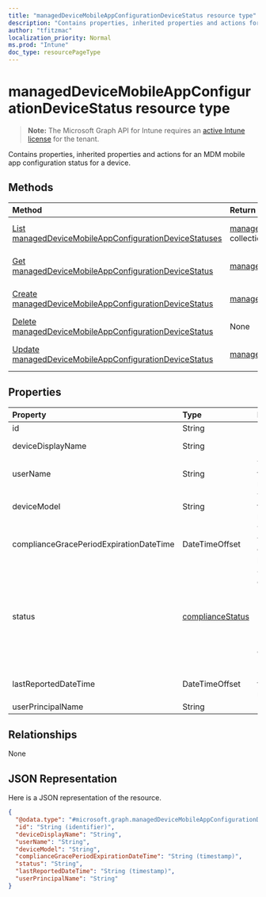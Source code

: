```yaml
---
title: "managedDeviceMobileAppConfigurationDeviceStatus resource type"
description: "Contains properties, inherited properties and actions for an MDM mobile app configuration status for a device."
author: "tfitzmac"
localization_priority: Normal
ms.prod: "Intune"
doc_type: resourcePageType
---
```


# managedDeviceMobileAppConfigurationDeviceStatus resource type

> **Note:** The Microsoft Graph API for Intune requires an [active Intune license](https://go.microsoft.com/fwlink/?linkid=839381) for the tenant.

Contains properties, inherited properties and actions for an MDM mobile app configuration status for a device.

## Methods
|Method|Return Type|Description|
|:---|:---|:---|
|[List managedDeviceMobileAppConfigurationDeviceStatuses](../api/intune-apps-manageddevicemobileappconfigurationdevicestatus-list.md)|[managedDeviceMobileAppConfigurationDeviceStatus](../resources/intune-apps-manageddevicemobileappconfigurationdevicestatus.md) collection|List properties and relationships of the [managedDeviceMobileAppConfigurationDeviceStatus](../resources/intune-apps-manageddevicemobileappconfigurationdevicestatus.md) objects.|
|[Get managedDeviceMobileAppConfigurationDeviceStatus](../api/intune-apps-manageddevicemobileappconfigurationdevicestatus-get.md)|[managedDeviceMobileAppConfigurationDeviceStatus](../resources/intune-apps-manageddevicemobileappconfigurationdevicestatus.md)|Read properties and relationships of the [managedDeviceMobileAppConfigurationDeviceStatus](../resources/intune-apps-manageddevicemobileappconfigurationdevicestatus.md) object.|
|[Create managedDeviceMobileAppConfigurationDeviceStatus](../api/intune-apps-manageddevicemobileappconfigurationdevicestatus-create.md)|[managedDeviceMobileAppConfigurationDeviceStatus](../resources/intune-apps-manageddevicemobileappconfigurationdevicestatus.md)|Create a new [managedDeviceMobileAppConfigurationDeviceStatus](../resources/intune-apps-manageddevicemobileappconfigurationdevicestatus.md) object.|
|[Delete managedDeviceMobileAppConfigurationDeviceStatus](../api/intune-apps-manageddevicemobileappconfigurationdevicestatus-delete.md)|None|Deletes a [managedDeviceMobileAppConfigurationDeviceStatus](../resources/intune-apps-manageddevicemobileappconfigurationdevicestatus.md).|
|[Update managedDeviceMobileAppConfigurationDeviceStatus](../api/intune-apps-manageddevicemobileappconfigurationdevicestatus-update.md)|[managedDeviceMobileAppConfigurationDeviceStatus](../resources/intune-apps-manageddevicemobileappconfigurationdevicestatus.md)|Update the properties of a [managedDeviceMobileAppConfigurationDeviceStatus](../resources/intune-apps-manageddevicemobileappconfigurationdevicestatus.md) object.|

## Properties
|Property|Type|Description|
|:---|:---|:---|
|id|String|Key of the entity.|
|deviceDisplayName|String|Device name of the DevicePolicyStatus.|
|userName|String|The User Name that is being reported|
|deviceModel|String|The device model that is being reported|
|complianceGracePeriodExpirationDateTime|DateTimeOffset|The DateTime when device compliance grace period expires|
|status|[complianceStatus](../resources/intune-shared-compliancestatus.md)|Compliance status of the policy report. Possible values are: `unknown`, `notApplicable`, `compliant`, `remediated`, `nonCompliant`, `error`, `conflict`, `notAssigned`.|
|lastReportedDateTime|DateTimeOffset|Last modified date time of the policy report.|
|userPrincipalName|String|UserPrincipalName.|

## Relationships
None

## JSON Representation
Here is a JSON representation of the resource.
<!-- {
  "blockType": "resource",
  "keyProperty": "id",
  "@odata.type": "microsoft.graph.managedDeviceMobileAppConfigurationDeviceStatus"
}
-->
``` json
{
  "@odata.type": "#microsoft.graph.managedDeviceMobileAppConfigurationDeviceStatus",
  "id": "String (identifier)",
  "deviceDisplayName": "String",
  "userName": "String",
  "deviceModel": "String",
  "complianceGracePeriodExpirationDateTime": "String (timestamp)",
  "status": "String",
  "lastReportedDateTime": "String (timestamp)",
  "userPrincipalName": "String"
}
```



